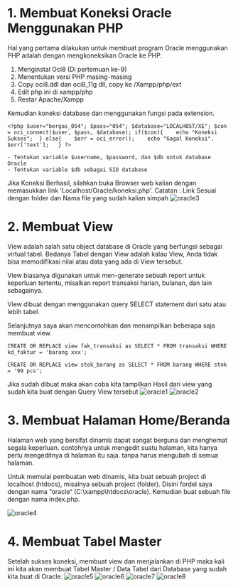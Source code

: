 # 1. Membuat Koneksi Oracle Menggunakan PHP
Hal yang pertama dilakukan untuk membuat program Oracle menggunakan PHP adalah dengan mengkoneksikan Oracle ke PHP.

  1. Menginstal Oci8 (Di pertemuan ke-9)
  2. Menentukan versi PHP masing-masing
  3. Copy oci8.ddl dan oci8_11g dll, copy ke /Xampp/php/ext
  4. Edit php.ini di xampp/php
  5. Restar Apache/Xampp

Kemudian koneksi database dan menggunakan fungsi pada extension.

  `<?php $user="bergas_054"; $pass="054"; $database="LOCALHOST/XE"; $con = oci_connect($user, $pass, $database); if($con){    echo "Koneksi Sukses";  } else{    $err = oci_error();    echo "Gagal Koneksi". $err['text'];   } ?>`

    - Tentukan variable $username, $password, dan $db untuk database Oracle
    - Tentukan variable $db sebagai SID database
 
Jika Koneksi Berhasil, silahkan buka Browser web kalian dengan memasukkan link 'Localhost/Oracle/koneksi.php'. Catatan : Link Sesuai dengan folder dan Nama file yang sudah kalian simpah
![oracle3](https://user-images.githubusercontent.com/46914608/145457170-60b423d7-098b-4d1f-be2f-ba8b2ddca996.png)

# 2. Membuat View
View adalah salah satu object database di Oracle yang berfungsi sebagai virtual tabel. Bedanya Tabel dengan View adalah kalau View, Anda tidak bisa memodifikasi nilai atau data yang ada di View tersebut.

View biasanya digunakan untuk men-generate sebuah report untuk keperluan tertentu, misalkan report transaksi harian, bulanan, dan lain sebagainya.

View dibuat dengan menggunakan query SELECT statement dari satu atau lebih tabel.

Selanjutnya saya akan mencontohkan dan menampilkan beberapa saja membuat view.

`CREATE OR REPLACE view fak_transaksi as SELECT * FROM transaksi WHERE kd_faktur = 'barang xxx'; `

`CREATE OR REPLACE view stok_barang as SELECT * FROM barang WHERE stok = '99 pcs';`

Jika sudah dibuat maka akan coba kita tampilkan Hasil dari view yang sudah kita buat dengan Query View tersebut
![oracle1](https://user-images.githubusercontent.com/46914608/145457849-0895e5a7-7feb-4fe0-b40b-0035c7f9920a.png)
![oracle2](https://user-images.githubusercontent.com/46914608/145457885-5c9d7bea-4d7d-4d61-8e46-a438bc649452.png)

# 3. Membuat Halaman Home/Beranda
Halaman web yang bersifat dinamis dapat sangat berguna dan menghemat segala keperluan. contohnya untuk mengedit suatu halaman, kita hanya perlu mengeditnya di halaman itu saja. tanpa harus mengubah di semua halaman.

Untuk memulai pembuatan web dinamis, kita buat sebuah project di localhost (htdocs), misalnya sebuah project (folder). Disini fordel saya dengan nama “oracle“ (C:\xampp\htdocs\oracle). Kemudian buat sebuah file dengan nama index.php.

![oracle4](https://user-images.githubusercontent.com/46914608/145458353-a184fa8c-2e50-4aea-80ce-03c990ba154f.png)

# 4. Membuat Tabel Master
Setelah sukses koneksi, membuat view dan menjalankan di PHP maka kali ini kita akan membuat Tabel Master / Data Tabel dari Database yang sudah kita buat di Oracle.
![oracle5](https://user-images.githubusercontent.com/46914608/145458902-11a1802e-16e7-4ae6-8e13-c4cb1b7ade4d.png)
![oracle6](https://user-images.githubusercontent.com/46914608/145458920-2c1b1f56-4298-4005-b5e4-c35d0ee7f2d2.png)
![oracle7](https://user-images.githubusercontent.com/46914608/145458952-08d46e53-ca19-4967-b52c-6e4631a67ce4.png)
![oracle8](https://user-images.githubusercontent.com/46914608/145458971-3070042c-29f8-461c-bea2-21b0d18bc703.png)

